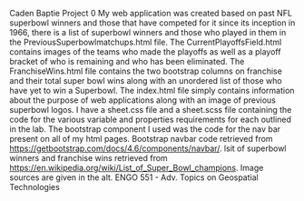Caden Baptie Project 0
My web application was created based on past NFL superbowl winners and those that have competed for it since its inception in 1966, there is a list of superbowl winners and those who played in them in the PreviousSuperbowlmatchups.html file. The CurrentPlayoffsField.html contains images of the teams who made the playoffs as well as a playoff bracket of who is remaining and who has been eliminated. The FranchiseWins.html file contains the two bootstrap columns on franchise and their total super bowl wins along with an unordered list of those who have yet to win a Superbowl. The index.html file simply contains information about the purpose of web applications along with an image of previous superbowl logos. I have a sheet.css file and a sheet.scss file containing the code for the various variable and properties requirements for each outlined in the lab. The bootstrap component I used was the code for the nav bar present on all of my html pages. 
Bootstrap navbar code retrieved from https://getbootstrap.com/docs/4.6/components/navbar/.
lsit of superbowl winners and franchise wins retrieved from https://en.wikipedia.org/wiki/List_of_Super_Bowl_champions. 
Image sources are given in the alt.
ENGO 551 - Adv. Topics on Geospatial Technologies
